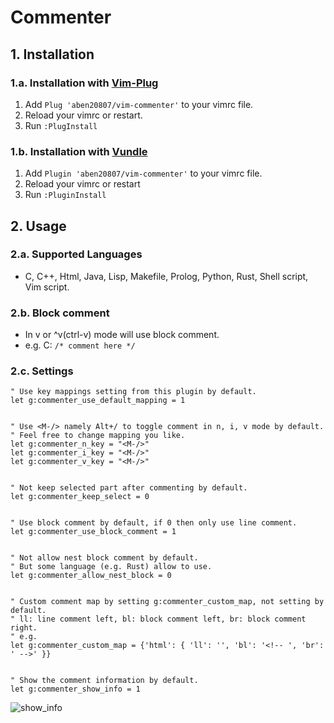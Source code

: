 # Commenter

## 1. Installation
### 1.a. Installation with [Vim-Plug](https://github.com/junegunn/vim-plug)
1. Add `Plug 'aben20807/vim-commenter'` to your vimrc file.
2. Reload your vimrc or restart.
3. Run `:PlugInstall`

### 1.b. Installation with [Vundle](https://github.com/VundleVim/Vundle.vim)
1. Add `Plugin 'aben20807/vim-commenter'` to your vimrc file.
2. Reload your vimrc or restart
3. Run `:PluginInstall`

## 2. Usage
### 2.a. Supported Languages
+ C, C++, Html, Java, Lisp, Makefile, Prolog, Python, Rust, Shell script, Vim script.

### 2.b. Block comment
+ In v or ^v(ctrl-v) mode will use block comment.
+ e.g. C: `/* comment here */`

### 2.c. Settings
```vim
" Use key mappings setting from this plugin by default.
let g:commenter_use_default_mapping = 1


" Use <M-/> namely Alt+/ to toggle comment in n, i, v mode by default.
" Feel free to change mapping you like.
let g:commenter_n_key = "<M-/>"
let g:commenter_i_key = "<M-/>"
let g:commenter_v_key = "<M-/>"


" Not keep selected part after commenting by default.
let g:commenter_keep_select = 0


" Use block comment by default, if 0 then only use line comment.
let g:commenter_use_block_comment = 1


" Not allow nest block comment by default.
" But some language (e.g. Rust) allow to use.
let g:commenter_allow_nest_block = 0


" Custom comment map by setting g:commenter_custom_map, not setting by default.
" ll: line comment left, bl: block comment left, br: block comment right.
" e.g.
let g:commenter_custom_map = {'html': { 'll': '', 'bl': '<!-- ', 'br': ' -->' }}


" Show the comment information by default.
let g:commenter_show_info = 1
```
![show\_info](https://imgur.com/x0GGgGd.png)
